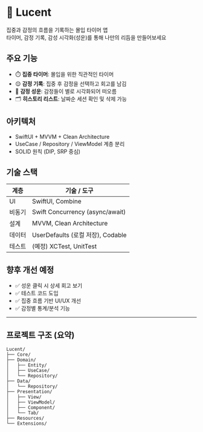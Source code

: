 # 🌌 Lucent
집중과 감정의 흐름을 기록하는 몰입 타이머 앱  
타이머, 감정 기록, 감성 시각화(성운)를 통해 나만의 리듬을 만들어보세요

## 주요 기능

- ⏱️ **집중 타이머**: 몰입을 위한 직관적인 타이머
- 😌 **감정 기록**: 집중 후 감정을 선택하고 회고를 남김
- 🌌 **감정 성운**: 감정들이 별로 시각화되어 떠오름
- 🗂️ **히스토리 리스트**: 날짜순 세션 확인 및 삭제 가능

## 아키텍처

- SwiftUI + MVVM + Clean Architecture
- UseCase / Repository / ViewModel 계층 분리
- SOLID 원칙 (DIP, SRP 중심)

## 기술 스택

| 계층 | 기술 / 도구 |
|------|-------------|
| UI | SwiftUI, Combine |
| 비동기 | Swift Concurrency (async/await) |
| 설계 | MVVM, Clean Architecture |
| 데이터 | UserDefaults (로컬 저장), Codable |
| 테스트 | (예정) XCTest, UnitTest

## 향후 개선 예정

- ✅ 성운 클릭 시 상세 회고 보기
- ✅ 테스트 코드 도입
- ✅ 집중 흐름 기반 UI/UX 개선
- ✅ 감정별 통계/분석 기능

---

## 프로젝트 구조 (요약)
```
Lucent/
├── Core/
├── Domain/
│   ├── Entity/
│   ├── UseCase/
│   └── Repository/
├── Data/
│   └── Repository/
├── Presentation/
│   ├── View/
│   ├── ViewModel/
│   ├── Component/
│   └── Tab/
├── Resources/
└── Extensions/
```

